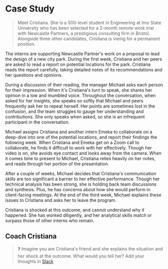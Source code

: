 # Case Study

> Meet Cristiana. She is a 500-level student in Engineering at Imo State University who has been selected for a 2-month remote work trial with Newcastle Partners, a prestigious consulting firm in Bristol. Alongside three other candidates, Cristiana is vieing for a permanent position.

The interns are supporting Newcastle Partner's work on a proposal to lead the design of a new city park. During the first week, Cristiana and her peers are asked to read a report on potential locations for the park. Cristiana reads the report carefully, taking detailed notes of its recommendations and her questions and opinions. 

During a discussion of their reading, the manager Michael asks each person for their impression. When it's Cristiana's turn to speak, she shares her opinion in a low and mumbled voice. Throughout the conversation, when asked for her insights, she speaks so softly that Michael and peers frequently ask her to repeat herself. Her points are sometimes lost in the confusion, and the team struggles to gauge her understanding and contributions. She only speaks when asked, so she is an infrequent participant in the conversation. 

Michael assigns Cristiana and another intern Emeka to collaborate on a deep-dive into one of the potential locations, and report their findings the following week. When Cristiana and Emeka get on a Zoom call to collaborate, he finds it difficult to work with her effectively. Though her video is on, she avoids eye contact and looks away from the camera. When it comes time to present to Michael, Cristiana relies heavily on her notes, and reads through her portion of the presentation. 

After a couple of weeks, Michael decides that Cristiana's communication skills are too significant a barrier to her effective performance. Though her technical analysis has been strong, she is holding back team discussions and synthesis. Plus, he has concerns about how she would perform in client-facing meetings. At the end of the third week, Michael explains these issues to Cristiana and asks her to leave the program. 

Cristiana is shocked at this outcome, and cannot understand why it happened. She has worked diligently, and her analytical skills match or surpass those of other interns who remain. 

## Coach Cristiana

> ❓ Imagine you are Cristiana's friend and she explains the situation and her shock at the outcome. What would you tell her? 
> Add your thoughts in [Slack](https://automationass-9vu2026.slack.com/archives/C075JF6LCF3/p1716731848027819)

